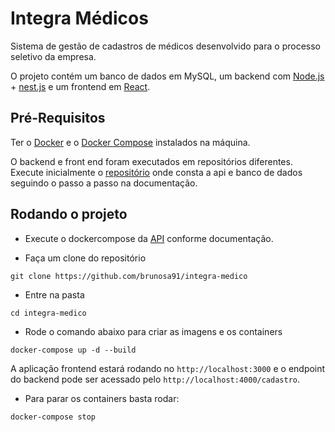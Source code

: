 # Integra Médicos

Sistema de gestão de cadastros de médicos desenvolvido para o processo seletivo da empresa.

O projeto contém um banco de dados em MySQL, um backend com [Node.js](https://nodejs.org/en/) + [nest.js](https://nestjs.com/) e um frontend em [React](https://pt-br.reactjs.org/).

## Pré-Requisitos

Ter o [Docker](https://docs.docker.com/get-docker/) e o [Docker Compose](https://docs.docker.com/compose/install/) instalados na máquina.

O backend e front end foram executados em repositórios diferentes. Execute inicialmente o [repositório](https://github.com/brunosa91/Integra_medico_API) onde consta a api e banco de dados seguindo o passo a passo na documentação.

## Rodando o projeto

- Execute o dockercompose da [API](https://github.com/brunosa91/Integra_medico_API) conforme documentação.

- Faça um clone do repositório

```
git clone https://github.com/brunosa91/integra-medico
```

- Entre na pasta

```
cd integra-medico
```

- Rode o comando abaixo para criar as imagens e os containers

```
docker-compose up -d --build
```

A aplicação frontend estará rodando no `http://localhost:3000` e o endpoint do backend pode ser acessado pelo `http://localhost:4000/cadastro`.

- Para parar os containers basta rodar:

```
docker-compose stop
```
